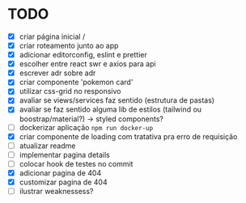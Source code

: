 # TODO

- [x] criar página inicial /
- [x] criar roteamento junto ao app
- [x] adicionar editorconfig, eslint e prettier
- [x] escolher entre react swr e axios para api
- [x] escrever adr sobre adr
- [x] criar componente 'pokemon card'
- [x] utilizar css-grid no responsivo
- [x] avaliar se views/services faz sentido (estrutura de pastas)
- [x] avaliar se faz sentido alguma lib de estilos (tailwind ou boostrap/material?) -> styled components?
- [ ] dockerizar aplicação `npm run docker-up`
- [x] criar componente de loading com tratativa pra erro de requisição
- [ ] atualizar readme
- [ ] implementar pagina details
- [ ] colocar hook de testes no commit
- [x] adicionar pagina de 404
- [x] customizar pagina de 404
- [ ] ilustrar weaknessess?
